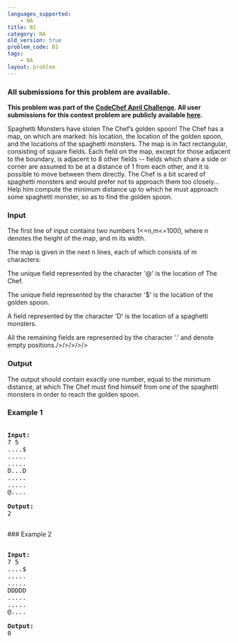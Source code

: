 ```yaml
---
languages_supported:
    - NA
title: B1
category: NA
old_version: true
problem_code: B1
tags:
    - NA
layout: problem
---
```

###  All submissions for this problem are available. 

**This problem was part of the [CodeChef April Challenge](http://www.codechef.com/APRIL09/). All user submissions for this contest problem are publicly available [here](http://www.codechef.com/APRIL09/status/B1/).**

Spaghetti Monsters have stolen The Chef’s golden spoon! The Chef has a map, on which are marked: his location, the location of the golden spoon, and the locations of the spaghetti monsters. The map is in fact rectangular, consisting of square fields. Each field on the map, except for those adjacent to the boundary, is adjacent to 8 other fields -- fields which share a side or corner are assumed to be at a distance of 1 from each other, and it is possible to move between them directly. The Chef is a bit scared of spaghetti monsters and would prefer not to approach them too closely... Help him compute the minimum distance up to which he must approach some spaghetti monster, so as to find the golden spoon.

### Input

The first line of input contains two numbers 1<=n,m<=1000, where n denotes the height of the map, and m its width.

The map is given in the next n lines, each of which consists of m characters: 

The unique field represented by the character '@' is the location of The Chef. 

The unique field represented by the character '$' is the location of the golden spoon.

A field represented by the character 'D' is the location of a spaghetti monsters. 

All the remaining fields are represented by the character '.' and denote empty positions./>/>/>/>/>

### Output

The output should contain exactly one number, equal to the minimum distance, at which The Chef must find himself from one of the spaghetti monsters in order to reach the golden spoon.

### Example 1

<pre>
<tt>
<b>Input:</b>
7 5
....$
.....
.....
D...D
.....
.....
@....

<b>Output:</b>
2
</tt>
</pre>### Example 2

<pre>
<tt>
<b>Input:</b>
7 5
....$
.....
.....
DDDDD
.....
.....
@....

<b>Output:</b>
0
</tt>
</pre>